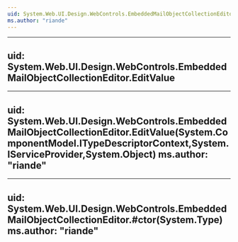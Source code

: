 ```yaml
---
uid: System.Web.UI.Design.WebControls.EmbeddedMailObjectCollectionEditor
ms.author: "riande"
---
```


---
uid: System.Web.UI.Design.WebControls.EmbeddedMailObjectCollectionEditor.EditValue
---

---
uid: System.Web.UI.Design.WebControls.EmbeddedMailObjectCollectionEditor.EditValue(System.ComponentModel.ITypeDescriptorContext,System.IServiceProvider,System.Object)
ms.author: "riande"
---

---
uid: System.Web.UI.Design.WebControls.EmbeddedMailObjectCollectionEditor.#ctor(System.Type)
ms.author: "riande"
---
